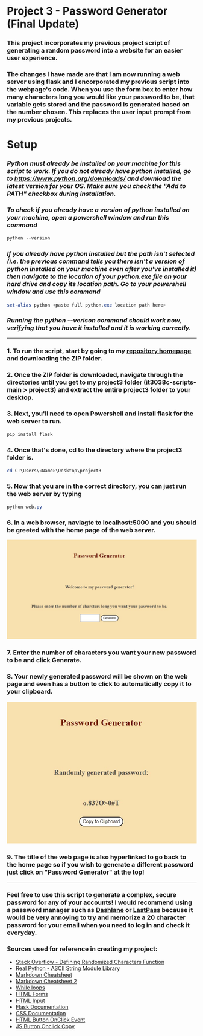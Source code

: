# Project 3 - Password Generator (Final Update)

### This project incorporates my previous project script of generating a random password into a website for an easier user experience.

### The changes I have made are that I am now running a web server using flask and I encorporated my previous script into the webpage's code. When you use the form box to enter how many characters long you would like your password to be, that variable gets stored and the password is generated based on the number chosen. This replaces the user input prompt from my previous projects. 

# Setup

### *Python must already be installed on your machine for this script to work. If you do not already have python installed, go to https://www.python.org/downloads/ and download the latest version for your OS. Make sure you check the "Add to PATH" checkbox during installation.*

### *To check if you already have a version of python installed on your machine, open a powershell window and run this command*
```powershell
python --version
```
### *If you already have python installed but the path isn't selected (i.e. the previous command tells you there isn't a version of python installed on your machine even after you've installed it) then navigate to the location of your python.exe file on your hard drive and copy its location path. Go to your powershell window and use this command*
```powershell
set-alias python <paste full python.exe location path here> 
```
### *Running the python --verison command should work now, verifying that you have it installed and it is working correctly.*

---

### 1. To run the script, start by going to my [repository homepage](https://github.com/uc-wilso6jm/it3038c-scripts) and downloading the ZIP folder.
### 2. Once the ZIP folder is downloaded, navigate through the directories until you get to my project3 folder (it3038c-scripts-main > project3) and extract the entire project3 folder to your desktop.
### 3. Next, you'll need to open Powershell and install flask for the web server to run.
```powershell
pip install flask
```
### 4. Once that's done, cd to the directory where the project3 folder is.
```powershell
cd C:\Users\<Name>\Desktop\project3
```
### 5. Now that you are in the correct directory, you can just run the web server by typing
```powershell
python web.py
```
### 6. In a web browser, naviagte to localhost:5000 and you should be greeted with the home page of the web server.
![pwgen](/project3/images/pwgen.jpg)
### 7. Enter the number of characters you want your new password to be and click Generate.
### 8. Your newly generated password will be shown on the web page and even has a button to click to automatically copy it to your clipboard.
![genPW](/project3/images/genPW.jpg)
### 9. The title of the web page is also hyperlinked to go back to the home page so if you wish to generate a different password just click on "Password Generator" at the top!

---

### Feel free to use this script to generate a complex, secure password for any of your accounts! I would recommend using a password manager such as [Dashlane](https://www.dashlane.com/) or [LastPass](https://www.lastpass.com/) because it would be very annoying to try and memorize a 20 character password for your email when you need to log in and check it everyday.


### Sources used for reference in creating my project:
- [Stack Overflow - Defining Randomized Characters Function](https://stackoverflow.com/questions/2257441/random-string-generation-with-upper-case-letters-and-digits)
- [Real Python - ASCII String Module Library](https://realpython.com/python-encodings-guide/)
- [Markdown Cheatsheet](https://github.com/adam-p/markdown-here/wiki/Markdown-Cheatsheet)
- [Markdown Cheatsheet 2](https://docs.github.com/en/github/writing-on-github/getting-started-with-writing-and-formatting-on-github/basic-writing-and-formatting-syntax)
- [While loops](https://www.w3schools.com/python/python_while_loops.asp)
- [HTML Forms](https://stackoverflow.com/questions/27385005/display-user-input-for-form)
- [HTML Input](https://www.w3schools.com/tags/att_input_type_number.asp)
- [Flask Documentation](https://flask.palletsprojects.com/en/2.0.x/quickstart/#)
- [CSS Documentation](https://www.w3schools.com/css/default.asp)
- [HTML Button OnClick Event](https://www.w3schools.com/jsref/event_onclick.asp)
- [JS Button Onclick Copy](https://www.w3schools.com/howto/howto_js_copy_clipboard.asp)